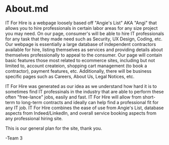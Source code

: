 # About.md

IT For Hire is a webpage loosely based off "Angie's List" AKA "Angi" that allows you to hire professionals in certain labor areas for any size project you may need. On our page, consumer's will be able to hire IT professionals for any task that they made need such as Security, UX Design, Coding, etc. Our webpage is essentially a large database of independent contractors available for hire, listing themselves as services and providing details about themselves professionally to appeal to the consumer. Our page will contain basic features those most related to ecommerce sites, including but not limited to, account createion, shopping cart management (to book a contractor), payment features, etc. Additionally, there will be business specific pages such as Careers, About Us, Legal Notices, etc. 

IT For Hire was generated as our idea as we understand how hard it is to sometimes find IT professinals in the industry that are able to perform these often "free-lance" jobs, easily and fast. IT For Hire will allow from short-term to long-term contracts and ideally can help find a professional fit for any IT job. IT For Hire combines the ease of use from Angie's List, database aspects from Indeed/LinkedIn, and overall service booking aspects from any professional hiring site. 

This is our general plan for the site, thank you. 

-Team 3

